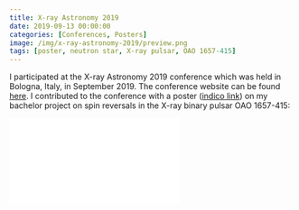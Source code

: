 ```yaml
---
title: X-ray Astronomy 2019
date: 2019-09-13 00:00:00
categories: [Conferences, Posters]
image: /img/x-ray-astronomy-2019/preview.png
tags: [poster, neutron star, X-ray pulsar, OAO 1657-415]
---
```


I participated at the X-ray Astronomy 2019 conference which was held in Bologna, Italy, in September 2019. The conference website can be found [here](https://indico.ict.inaf.it/event/720/). I contributed to the conference with a poster ([indico link](https://indico.ict.inaf.it/event/720/contributions/5660/)) on my bachelor project on spin reversals in the X-ray binary pulsar OAO 1657-415: 

<object data="/img/x-ray-astronomy-2019/OAO1657.pdf" width="750px" height="1050px">
    <embed src="/img/x-ray-astronomy-2019/OAO1657.pdf">
    </embed>
</object>